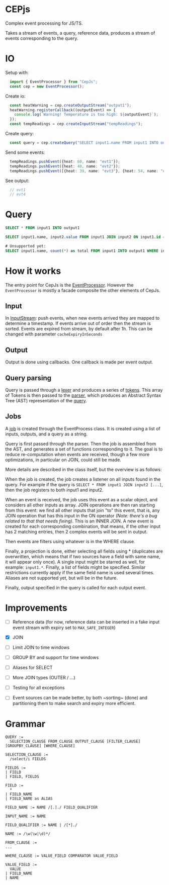 # CEPjs

Complex event processing for JS/TS.

Takes a stream of events, a query, reference data, produces a stream of events corresponding to the query.

# IO

Setup with:

```ts
  import { EventProcessor } from "CepJs";
  const cep = new EventProcessor();
```

Create io:

```ts
  const heatWarning = cep.createOutputStream("output1");
  heatWarning.registerCallback((outputEvent) => {
    console.log(`Warning! Temperature is too high: ${outputEvent}`);
  });
  const tempReadings = cep.createInputStream("tempReadings");
```

Create query:

```ts
  const query = cep.createQuery("SELECT input1.name FROM input1 INTO output1 WHERE input1.heat > 50");
```

Send some events:

```ts
  tempReadings.pushEvent({heat: 60, name: "evt1"});
  tempReadings.pushEvent({heat: 40, name: "evt2"});
  tempReadings.pushEvent([{heat: 39, name: "evt3"}, {heat: 54, name: "evt4"}]);
```

See output:
```ts
  // evt1
  // evt4
```

# Query

```sql
SELECT * FROM input1 INTO output1

SELECT input1.name, input2.value FROM input1 JOIN input2 ON input1.id == input2.id INTO output1 WHERE input1.value > 10

# Unsupported yet:
SELECT input1.name, count(*) as total FROM input1 INTO output1 WHERE input1.someValue > 10 GROUP BY input1.name, TumblingWindow(seconds, 10)
```

# How it works

The entry point for CepJs is the [EventProcessor](./src/EventProcessor.ts). However the `EventProcessor` is mostly a facade composite the 
other elements of CepJs.

## Input

In [InputStream](./src/IO/InputStream.ts): push events, when new events arrived they are mapped to determine a timestamp. If events arrive out
of order then the stream is sorted. Events are expired from stream, by default after 1h. This can be changed with parameter `cacheExpiryInSeconds`

## Output

Output is done using callbacks. One callback is made per event output.

## Query parsing

Query is passed through a [lexer](./src/Lexer/Lexer.ts) and produces a series of [tokens](./src/Lexer/IToken.ts). This array of Tokens is then
passed to the [parser](./src/Parser/Parser.ts), which produces an Abstract Syntax Tree (AST) representation of the [query](./src/Parser/QueryAst.ts).

## Jobs

A [job](./src/Processing/Job.ts) is created through the EventProcess class. It is created using a list of inputs, outputs, and a query as a string.

Query is first passed through the parser. Then the job is assembled from the AST, and generates a set of functions corresponding to it. The goal
is to reduce re-computation when events are received, though a few more optimizations, in particular on JOIN, could still be made.

More details are described in the class itself, but the overview is as follows:

When the job is created, the job creates a listener on all inputs found in the query. For example if the query is `SELECT * FROM input1 JOIN input2 [...]`,
then the job registers to both input1 and input2.

When an event is received, the job uses this event as a scalar object, and considers all other inputs as array. JOIN operations are then ran starting
from this event: we find all other inputs that join "to" this event, that is, any JOIN operation that has this input in the ON operator _(Note: there's a
bug related to that that needs fixing)_. This is an INNER JOIN. A new event is created for each corresponding combination, that means, if the other input
has 2 matching entries, then 2 complex events will be sent in output.

Then events are filters using whatever is in the WHERE clause.

Finally, a projection is done, either selecting all fields using * (duplicates are overwritten, which means that if two sources have a field with same name, it will
appear only once). A single input might be starred as well, for example: `input1.*`. Finally, a list of fields might be specified. Similar restrictions currently apply
if the same field name is used several times. Aliases are not supported yet, but will be in the future.

Finally, output specified in the query is called for each output event.

# Improvements

- [ ] Reference data (for now, reference data can be inserted in a fake input event stream with expiry set to `MAX_SAFE_INTEGER`)
- [X] JOIN
- [ ] Limit JOIN to time windows
- [ ] GROUP BY and support for time windows
- [ ] Aliases for SELECT
- [ ] More JOIN types (OUTER / ...)
- [ ] Testing for all exceptions
- [ ] Event sources can be made better, by both ~sorting~ (done) and partitioning them to make search and expiry more efficient.


# Grammar

```text
QUERY := 
  SELECTION_CLAUSE FROM_CLAUSE OUTPUT_CLAUSE [FILTER_CLAUSE] [GROUPBY_CLAUSE] [WHERE_CLAUSE]

SELECTION_CLAUSE :=
  /select/i FIELDS

FIELDS :=
| FIELD
| FIELD, FIELDS

FIELD :=
  *
| FIELD_NAME
| FIELD_NAME as ALIAS

FIELD_NAME := NAME /[.]./ FIELD_QUALIFIER

INPUT_NAME := NAME

FIELD_QUALIFIER := NAME | /[*]./

NAME := /\w(\w|\d)*/

FROM_CLAUSE := 
...

WHERE_CLAUSE := VALUE_FIELD COMPARATOR VALUE_FIELD

VALUE_FIELD :=
  VALUE
| FIELD_NAME
| NAME

```
